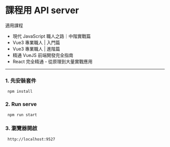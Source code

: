 # 課程用 API server
適用課程
- 現代 JavaScript 職人之路｜中階實戰篇
- Vue3 專業職人 | 入門篇
- Vue3 專業職人 | 進階篇
- 精通 VueJS 前端開發完全指南
- React 完全精通 - 從原理到大量實戰應用

---

### 1. 先安裝套件
```
 npm install
```

### 2. Run serve
```
 npm run start
```

### 3. 瀏覽器開啟
```
 http://localhost:9527
```

